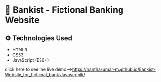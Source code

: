 # 🏦 Bankist - Fictional Banking Website

## ⚙️ Technologies Used

- HTML5
- CSS3
- JavaScript (ES6+)



click here to see the live demo-->https://nanthakumar-m.github.io/Bankist-Website_for_fictional_bank-Javascriptk/
